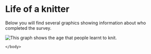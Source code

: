 <html>
<body>

<h1>Life of a knitter</h1>
<p>Below you will find several graphics showing information about who completed the survey.</p>
<div style="float: left">
    <img src='https://jen-rasal.github.io/KnittingSurvey/life_of_a_knitter_graphs/learning_age.png'/>
</div>
    <p>This graph shows the age that people learnt to knit.</p>
    

    </body>
</html>
